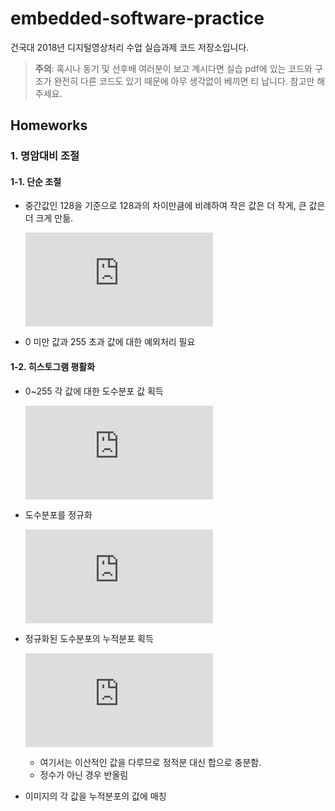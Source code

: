 # embedded-software-practice
건국대 2018년 디지털영상처리 수업 실습과제 코드 저장소입니다.

> **주의**: 혹시나 동기 및 선후배 여러분이 보고 계시다면 실습 pdf에 있는 코드와 구조가 완전히 다른 코드도 있기 때문에 아무 생각없이 베끼면 티 납니다. 참고만 해주세요.



## Homeworks

### 1. 명암대비 조절 

#### 1-1. 단순 조절

* 중간값인 128을 기준으로 128과의 차이만큼에 비례하여 작은 값은 더 작게, 큰 값은 더 크게 만듦.

  ![contrast equation](https://latex.codecogs.com/gif.latex?g%28x%2C%20y%29%20%3D%20f%28x%2C%20y%29%20+%20%28f%28x%2C%20y%29%20-%20128%29%20*%20%5Calpha)

* 0 미만 값과 255 초과 값에 대한 예외처리 필요

#### 1-2. 히스토그램 평활화

- 0~255 각 값에 대한 도수분포 값 획득

  ![histogram equation](https://latex.codecogs.com/gif.latex?h%28g%29%20%3D%20n_g%20%5Cquad%20%280%20%5Cleq%20g%20%5Cleq%20255%29)

- 도수분포를 정규화

  ![normalized histogram equation](https://latex.codecogs.com/gif.latex?p%28g%29%20%3D%20%7Bh%28g%29%20%5Cover%20N%7D%20%5Cquad%5Cquad%5Cquad%20%7B%5Csum_%7Bg%3D0%7D%5E%7B255%7Dp%28g%29%7D%3D1)

- 정규화된 도수분포의 누적분포 획득

  ![accumulated histogram equation](https://latex.codecogs.com/gif.latex?T%28r%29%20%3D%20%5Cint_%7B0%7D%5E%7Br%7Dp_r%28%5Ctau%29d%5Ctau)

  - 여기서는 이산적인 값을 다루므로 정적분 대신 합으로 충분함.
  - 정수가 아닌 경우 반올림

- 이미지의 각 값을 누적분포의 값에 매칭

